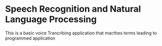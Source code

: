# Speech Recognition and Natural Language Processing
 This is a basic voice Trancribing application that macthes terms leading to programmed application
